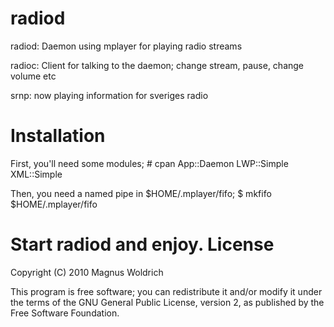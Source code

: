 radiod
===========
radiod: Daemon using mplayer for playing radio streams

radioc: Client for talking to the daemon; change stream, pause, 
change volume etc

  srnp: now playing information for sveriges radio

Installation
============
First, you'll need some modules;
    # cpan App::Daemon LWP::Simple XML::Simple

Then, you need a named pipe in $HOME/.mplayer/fifo;
    $ mkfifo $HOME/.mplayer/fifo

Start radiod and enjoy.
License
=======
Copyright (C) 2010 Magnus Woldrich

This program is free software; you can redistribute it and/or modify it under
the terms of the GNU General Public License, version 2, as published by the
Free Software Foundation.
